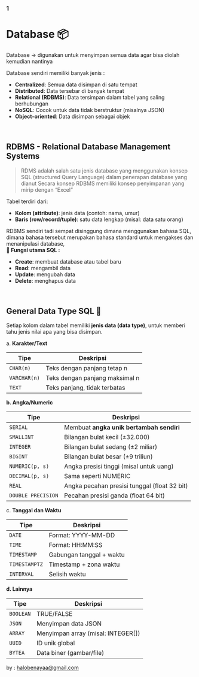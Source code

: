 ### 1
# Database 📦

Database → digunakan untuk menyimpan semua data agar bisa diolah kemudian nantinya 

Database sendiri memiliki banyak jenis :

- **Centralized**: Semua data disimpan di satu tempat
- **Distributed**: Data tersebar di banyak tempat
- **Relational (RDBMS)**: Data tersimpan dalam tabel yang saling berhubungan
- **NoSQL**: Cocok untuk data tidak berstruktur (misalnya JSON)
- **Object-oriented**: Data disimpan sebagai objek

<br />
  
## RDBMS - Relational Database Management Systems

> RDMS adalah salah satu jenis database yang menggunakan konsep SQL (structured Query Language) dalam penerapan database yang dianut 
Secara konsep RDBMS memiliki konsep penyimpanan yang mirip dengan “Excel”
> 

Tabel terdiri dari:

- **Kolom (attribute)**: jenis data (contoh: nama, umur)
- **Baris (row/record/tuple)**: satu data lengkap (misal: data satu orang)

RDBMS sendiri tadi sempat disinggung dimana menggunakan bahasa SQL, dimana bahasa tersebut merupakan bahasa standard untuk mengakses dan menanipulasi database, 
<br />
**🔑 Fungsi utama SQL :**

- **Create**: membuat database atau tabel baru
- **Read**: mengambil data
- **Update**: mengubah data
- **Delete**: menghapus data

<br />

## General Data Type SQL 🚪

Setiap kolom dalam tabel memiliki **jenis data (data type)**, untuk memberi tahu jenis nilai apa yang bisa disimpan.

a. **Karakter/Text**

| Tipe | Deskripsi |
| --- | --- |
| `CHAR(n)` | Teks dengan panjang tetap n |
| `VARCHAR(n)` | Teks dengan panjang maksimal n |
| `TEXT` | Teks panjang, tidak terbatas |

**b. Angka/Numeric**

| Tipe | Deskripsi |
| --- | --- |
| `SERIAL` | Membuat **angka unik bertambah sendiri** |
| `SMALLINT` | Bilangan bulat kecil (±32.000) |
| `INTEGER` | Bilangan bulat sedang (±2 miliar) |
| `BIGINT` | Bilangan bulat besar (±9 triliun) |
| `NUMERIC(p, s)` | Angka presisi tinggi (misal untuk uang) |
| `DECIMAL(p, s)` | Sama seperti NUMERIC |
| `REAL` | Angka pecahan presisi tunggal (float 32 bit) |
| `DOUBLE PRECISION` | Pecahan presisi ganda (float 64 bit) |

 c. **Tanggal dan Waktu**

| Tipe | Deskripsi |
| --- | --- |
| `DATE` | Format: YYYY-MM-DD |
| `TIME` | Format: HH:MM:SS |
| `TIMESTAMP` | Gabungan tanggal + waktu |
| `TIMESTAMPTZ` | Timestamp + zona waktu |
| `INTERVAL` | Selisih waktu |

 **d. Lainnya**

| Tipe | Deskripsi |
| --- | --- |
| `BOOLEAN` | TRUE/FALSE |
| `JSON` | Menyimpan data JSON |
| `ARRAY` | Menyimpan array (misal: INTEGER[]) |
| `UUID` | ID unik global |
| `BYTEA` | Data biner (gambar/file) |

by : halobenayaa@gmail.com
